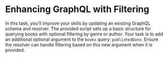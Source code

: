 # Enhancing GraphQL with Filtering

In this task, you'll improve your skills by updating an existing GraphQL schema and resolver. The provided script sets up a basic structure for querying books with optional filtering by genre or author. Your task is to add an additional optional argument to the `books` query: `publishedDate`. Ensure the resolver can handle filtering based on this new argument when it is provided.
